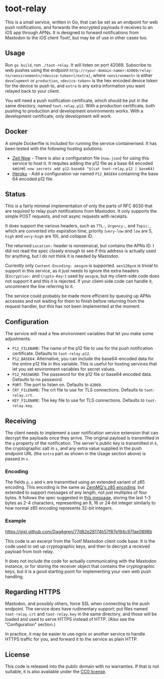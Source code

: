# toot-relay #

This is a small service, written in Go, that can be set as an endpoint for web
push notifications, and forwards the encrypted payloads it receives to an iOS
app through APNs. It is designed to forward notifications from Mastodon to
the iOS client Toot!, but may be of use in other cases too.

## Usage ##

Run `go build`, run `./toot-relay`. It will listen on port 42069. Subscribe to web
pushes using the endpoint
`http://<your-domain-name>:42069/relay-to/<environment>/<device-token>[/extra]`,
where `<environment>` is either `development` or `production`, `<device-token>`
is the hex encoded device token for the device to push to, and `extra` is any
extra information you want relayed back to your client.

You will need a push notification certificate, which should be put in the same
directory, named `toot-relay.p12`. With a production certificate, both pushing
to production and development environments works. With a development certificate,
only development will work.

## Docker ##

A simple Dockerfile is included for running the service containerised. It has been
tested with the following hosting solutions:

* [Zeit Now](https://zeit.co/now) - There is also a configuration file (`now.json`)
  for using this service to host it. It requites adding the p12 file as a base 64
  encoded secret: `now secrets add p12-base64 "$(cat toot-relay.p12 | base64)`
* [Heroku](https://heroku.com/) - Add a configuration var named `P12_BASE64`
  containing the base 64 encoded p12 file.

## Status ##

This is a fairly minimal implementation of only the parts of RFC 8030 that are
required to relay push notifications from Mastodon. It only supports the simple
POST requests, and not async requests with receipts.

It does support the various headers, such as `TTL:`, `Urgency:`, and `Topic:`,
which are converted into expiration time, priority (`very-low` and `low` are 5,
`high` and `very-high` are 10), and collapse ID.

The returned `Location:` header is nonsensical, but contains the APNs ID. I did
not read the spec closely enough to see if this address is actually used for
anything, but I do not think it is needed by Mastodon.

Currently only `Content-Encoding: aesgcm` is supported. `aes128gcm` is trivial
to support in this service, as it just needs to ignore the extra headers
(`Encryption:` and `Crypto-Key:`) used by `aesgcm`, but my client-side code does
not support it and this it is rejected. If your client-side code can handle it,
uncomment the line referring to it.

The service could probably be made more efficient by queuing up APNs accesses
and not waiting for them to finish before returning from the request handler,
but this has not been implemented at the moment.

## Configuration ##

The service will read a few environment variables that let you make some adjustments.

* `P12_FILENAME`: The name of the p12 file to use for the push notification certificate.
  Defaults to `toot-relay.p12`.
* `P12_BASE64`: Alternative, you can include the base64-encoded data for the entire p12
  file in this variable. This is useful for hosting services that let you set
  environment variables for secret values.
* `P12_PASSWORD`: The password for the p12 file or base64 encoded data. Defaults to no
  password.
* `PORT`: The port to listen on. Defaults to `42069`.
* `CRT_FILENAME`: The crt file to use for TLS connections. Defaults to `toot-relay.crt`.
* `KEY_FILENAME`: The key file to use for TLS connections. Defaults to `toot-relay.key`.

## Receiving ##

The client needs to implement a user notification service extension that can
decrypt the payloads once they arrive. The original payload is transmitted in the
`p` property of the notification. The server's public key is transmitted in `k`,
the cryptographic salt in `s`, and any extra value supplied in the push endpoint
URL (the `extra` part as shown in the Usage section above) is passed in `x`.

### Encoding ###

The fields `p`, `s` and `k` are transmitted using an extended variant of z85
encoding. This encoding is the same as [ZeroMQ's z85 encoding][z85], but extended
to support messages of any length, not just multiples of four bytes. It follows the
spec suggested in [this message][z85ext], storing the last 1-3 bytes as 2-4 characters,
representing an 8, 16 or 24-bit integer similarly to how normal z85 encoding represents
32-bit integers.

[z85]: https://rfc.zeromq.org/spec:32/Z85/
[z85ext]: http://grokbase.com/t/zeromq/zeromq-dev/144nd380c4/rfc-32-z85-requiring-frames-to-be-multiples-of-4-or-5-bytes

### Example ###

https://gist.github.com/DagAgren/77d82e28174b57f87e194c97fae0898b

This code is an excerpt from the Toot! Mastodon client code base. It is the code
used to set up cryptographic keys, and then to decrypt a received payload from
toot-relay.

It does not include the code for actually communicating with the Mastodon instance,
or for storing the receiver object that contains the cryptographic keys, but it
is a good starting point for implementing your own web push handling.

## Regarding HTTPS ##

Mastodon, and possibly others, force SSL when connecting to the push endpoint.
The service does have rudimentary support; put files named `toot-relay.crt` and
`toot-relay.key` in the same directory, and those will be loaded and used to
serve HTTPS instead of HTTP. (Also see the "Configuration" section.)

In practice, it may be easier to use ngnix or another service to handle HTTPS
traffic for you, and forward it to the service as plain HTTP.

## License ##

This code is released into the public domain with no warranties. If that is not
suitable, it is also available under the
[CC0 license](http://creativecommons.org/publicdomain/zero/1.0/).

